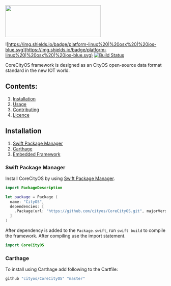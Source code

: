 <img src="http://i.imgur.com/wkQEhiu.png" width="300px" height="100px"/>

![https://img.shields.io/badge/platform-linux%20|%20osx%20|%20ios-blue.svg](https://img.shields.io/badge/platform-linux%20|%20osx%20|%20ios-blue.svg) [![Build Status](https://travis-ci.org/cityos/CoreCityOS.svg?branch=master)](https://travis-ci.org/cityos/CoreCityOS)

CoreCityOS framework is designed as an CityOS open-source data format standard in the new IOT world. 

## Contents:
1. [Installation](#installation)
2. [Usage](#usage)
3. [Contributing](#contributing)
4. [Licence](#licence)

## Installation
1. [Swift Package Manager](http://google.com)
2. [Carthage](http://google.com)
3. [Embedded Framework]()

### Swift Package Manager
Install CoreCityOS by using [Swift Package Manager](https://github.com/apple/swift-package-manager).

```swift
import PackageDescription

let package = Package (
  name: "CityOS",
  dependencies: [
    .Package(url: "https://github.com/cityos/CoreCityOS.git", majorVersion: 1),
  ]
)
```

After dependency is added to the `Package.swift`, run `swift build` to compile the framework. After compiling use the import statement.

```swift
import CoreCityOS
```
### Carthage

To install using Carthage add following  to the Cartfile:
```bash
github "cityos/CoreCityOS" "master"
```

